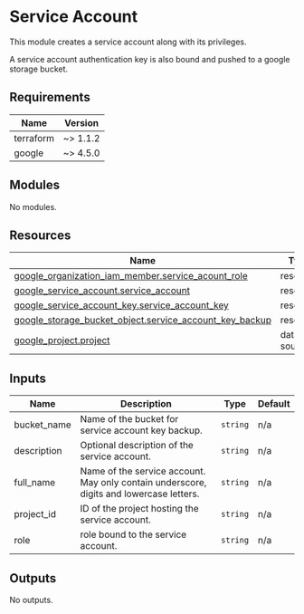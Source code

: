 <!-- BEGIN_TF_DOCS -->
# Service Account

This module creates a service account along with its privileges.

A service account authentication key is also bound and pushed to a google storage bucket.

## Requirements

| Name | Version |
|------|---------|
| terraform | ~> 1.1.2 |
| google | ~> 4.5.0 |

## Modules

No modules.

## Resources

| Name | Type |
|------|------|
| [google_organization_iam_member.service_acount_role](https://registry.terraform.io/providers/hashicorp/google/latest/docs/resources/organization_iam_member) | resource |
| [google_service_account.service_account](https://registry.terraform.io/providers/hashicorp/google/latest/docs/resources/service_account) | resource |
| [google_service_account_key.service_account_key](https://registry.terraform.io/providers/hashicorp/google/latest/docs/resources/service_account_key) | resource |
| [google_storage_bucket_object.service_account_key_backup](https://registry.terraform.io/providers/hashicorp/google/latest/docs/resources/storage_bucket_object) | resource |
| [google_project.project](https://registry.terraform.io/providers/hashicorp/google/latest/docs/data-sources/project) | data source |

## Inputs

| Name | Description | Type | Default |
|------|-------------|------|---------|
| bucket\_name | Name of the bucket for service account key backup. | `string` | n/a |
| description | Optional description of the service account. | `string` | n/a |
| full\_name | Name of the service account. May only contain underscore, digits and lowercase letters. | `string` | n/a |
| project\_id | ID of the project hosting the service account. | `string` | n/a |
| role | role bound to the service account. | `string` | n/a |

## Outputs

No outputs.
<!-- END_TF_DOCS -->